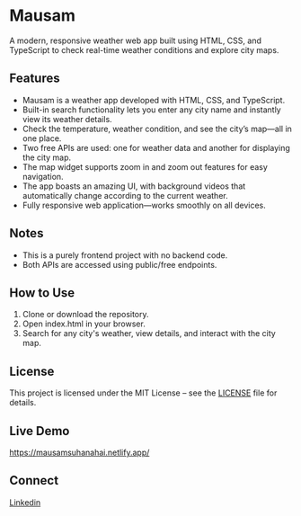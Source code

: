 
# Mausam

A modern, responsive weather web app built using HTML, CSS, and TypeScript to check real-time weather conditions and explore city maps.

## Features

- Mausam is a weather app developed with HTML, CSS, and TypeScript.
- Built-in search functionality lets you enter any city name and instantly view its weather details.
- Check the temperature, weather condition, and see the city’s map—all in one place.
- Two free APIs are used: one for weather data and another for displaying the city map.
- The map widget supports zoom in and zoom out features for easy navigation.
- The app boasts an amazing UI, with background videos that automatically change according to the current weather.
- Fully responsive web application—works smoothly on all devices.

## Notes

- This is a purely frontend project with no backend code.
- Both APIs are accessed using public/free endpoints.

## How to Use

1. Clone or download the repository.
2. Open index.html in your browser.
3. Search for any city's weather, view details, and interact with the city map.

## License

This project is licensed under the MIT License – see the [LICENSE](https://github.com/Omkar3101/Mausam_Project/blob/main/LICENSE) file for details.

## Live Demo

https://mausamsuhanahai.netlify.app/

## Connect

[Linkedin](www.linkedin.com/in/omkar3101)
